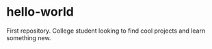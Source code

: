 # hello-world
First repository.
College student looking to find cool projects and learn something new.

